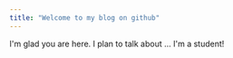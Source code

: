 ```yaml
---
title: "Welcome to my blog on github"
---
```


I'm glad you are here. I plan to talk about ...
I'm a student!
